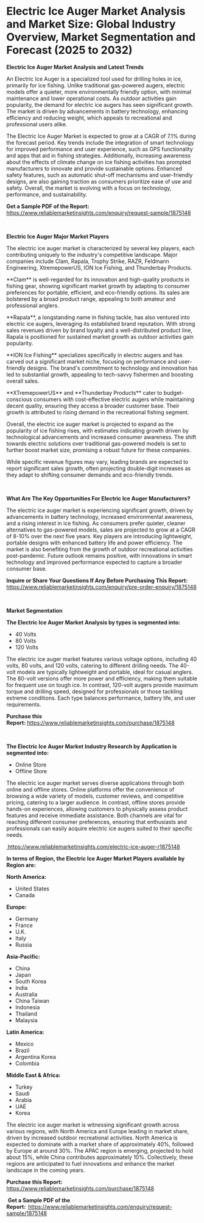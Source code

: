 <p><h1>Electric Ice Auger Market Analysis and Market Size: Global Industry Overview, Market Segmentation and Forecast (2025 to 2032)</h1></p><p><strong>Electric Ice Auger Market Analysis and Latest Trends</strong></p>
<p><p>An Electric Ice Auger is a specialized tool used for drilling holes in ice, primarily for ice fishing. Unlike traditional gas-powered augers, electric models offer a quieter, more environmentally friendly option, with minimal maintenance and lower operational costs. As outdoor activities gain popularity, the demand for electric ice augers has seen significant growth. The market is driven by advancements in battery technology, enhancing efficiency and reducing weight, which appeals to recreational and professional users alike.</p><p>The Electric Ice Auger Market is expected to grow at a CAGR of 7.1% during the forecast period. Key trends include the integration of smart technology for improved performance and user experience, such as GPS functionality and apps that aid in fishing strategies. Additionally, increasing awareness about the effects of climate change on ice fishing activities has prompted manufacturers to innovate and provide sustainable options. Enhanced safety features, such as automatic shut-off mechanisms and user-friendly designs, are also gaining traction as consumers prioritize ease of use and safety. Overall, the market is evolving with a focus on technology, performance, and sustainability.</p></p>
<p><strong>Get a Sample PDF of the Report:&nbsp;</strong> <a href="https://www.reliablemarketinsights.com/enquiry/request-sample/1875148?utm_campaign=3250&utm_medium=2&utm_source=Github&utm_content=ia&utm_term=16042025&utm_id=electric-ice-auger">https://www.reliablemarketinsights.com/enquiry/request-sample/1875148</a></p>
<p>&nbsp;</p>
<p><strong>Electric Ice Auger Major Market Players</strong></p>
<p><p>The electric ice auger market is characterized by several key players, each contributing uniquely to the industry's competitive landscape. Major companies include Clam, Rapala, Trophy Strike, RAZR, Feldmann Engineering, XtremepowerUS, ION Ice Fishing, and Thunderbay Products.</p><p>**Clam** is well-regarded for its innovation and high-quality products in fishing gear, showing significant market growth by adapting to consumer preferences for portable, efficient, and eco-friendly options. Its sales are bolstered by a broad product range, appealing to both amateur and professional anglers. </p><p>**Rapala**, a longstanding name in fishing tackle, has also ventured into electric ice augers, leveraging its established brand reputation. With strong sales revenues driven by brand loyalty and a well-distributed product line, Rapala is positioned for sustained market growth as outdoor activities gain popularity.</p><p>**ION Ice Fishing** specializes specifically in electric augers and has carved out a significant market niche, focusing on performance and user-friendly designs. The brand's commitment to technology and innovation has led to substantial growth, appealing to tech-savvy fishermen and boosting overall sales.</p><p>**XTremepowerUS** and **Thunderbay Products** cater to budget-conscious consumers with cost-effective electric augers while maintaining decent quality, ensuring they access a broader customer base. Their growth is attributed to rising demand in the recreational fishing segment.</p><p>Overall, the electric ice auger market is projected to expand as the popularity of ice fishing rises, with estimates indicating growth driven by technological advancements and increased consumer awareness. The shift towards electric solutions over traditional gas-powered models is set to further boost market size, promising a robust future for these companies. </p><p>While specific revenue figures may vary, leading brands are expected to report significant sales growth, often projecting double-digit increases as they adapt to shifting consumer demands and eco-friendly trends.</p></p>
<p>&nbsp;</p>
<p><strong>What Are The Key Opportunities For Electric Ice Auger Manufacturers?</strong></p>
<p><p>The electric ice auger market is experiencing significant growth, driven by advancements in battery technology, increased environmental awareness, and a rising interest in ice fishing. As consumers prefer quieter, cleaner alternatives to gas-powered models, sales are projected to grow at a CAGR of 8-10% over the next five years. Key players are introducing lightweight, portable designs with enhanced battery life and power efficiency. The market is also benefiting from the growth of outdoor recreational activities post-pandemic. Future outlook remains positive, with innovations in smart technology and improved performance expected to capture a broader consumer base.</p></p>
<p><strong>Inquire or Share Your Questions If Any Before Purchasing This Report:</strong> <a href="https://www.reliablemarketinsights.com/enquiry/pre-order-enquiry/1875148?utm_campaign=3250&utm_medium=2&utm_source=Github&utm_content=ia&utm_term=16042025&utm_id=electric-ice-auger">https://www.reliablemarketinsights.com/enquiry/pre-order-enquiry/1875148</a></p>
<p>&nbsp;</p>
<p><strong>Market Segmentation</strong></p>
<p><strong>The Electric Ice Auger Market Analysis by types is segmented into:</strong></p>
<p><ul><li>40 Volts</li><li>80 Volts</li><li>120 Volts</li></ul></p>
<p><p>The electric ice auger market features various voltage options, including 40 volts, 80 volts, and 120 volts, catering to different drilling needs. The 40-volt models are typically lightweight and portable, ideal for casual anglers. The 80-volt versions offer more power and efficiency, making them suitable for frequent use on tough ice. In contrast, 120-volt augers provide maximum torque and drilling speed, designed for professionals or those tackling extreme conditions. Each type balances performance, battery life, and user requirements.</p></p>
<p><strong>Purchase this Report:&nbsp;</strong><a href="https://www.reliablemarketinsights.com/purchase/1875148?utm_campaign=3250&utm_medium=2&utm_source=Github&utm_content=ia&utm_term=16042025&utm_id=electric-ice-auger">https://www.reliablemarketinsights.com/purchase/1875148</a></p>
<p>&nbsp;</p>
<p><strong>The Electric Ice Auger Market Industry Research by Application is segmented into:</strong></p>
<p><ul><li>Online Store</li><li>Offline Store</li></ul></p>
<p><p>The electric ice auger market serves diverse applications through both online and offline stores. Online platforms offer the convenience of browsing a wide variety of models, customer reviews, and competitive pricing, catering to a larger audience. In contrast, offline stores provide hands-on experiences, allowing customers to physically assess product features and receive immediate assistance. Both channels are vital for reaching different consumer preferences, ensuring that enthusiasts and professionals can easily acquire electric ice augers suited to their specific needs.</p></p>
<p><a href="https://www.reliablemarketinsights.com/electric-ice-auger-r1875148?utm_campaign=3250&utm_medium=2&utm_source=Github&utm_content=ia&utm_term=16042025&utm_id=electric-ice-auger">&nbsp;https://www.reliablemarketinsights.com/electric-ice-auger-r1875148</a></p>
<p><strong>In terms of Region, the Electric Ice Auger Market Players available by Region are:</strong></p>
<p>
    <p> <strong> North America: </strong>
        <ul>
            <li>United States</li>
            <li>Canada</li>
        </ul>
        </p> 
    <p> <strong> Europe: </strong>
        <ul>
            <li>Germany</li>
            <li>France</li>
            <li>U.K.</li>
            <li>Italy</li>
            <li>Russia</li>
        </ul>
        </p> 
    <p> <strong> Asia-Pacific: </strong>
        <ul>
            <li>China</li>
            <li>Japan</li>
            <li>South Korea</li>
            <li>India</li>
            <li>Australia</li>
            <li>China Taiwan</li>
            <li>Indonesia</li>
            <li>Thailand</li>
            <li>Malaysia</li>
        </ul>
        </p> 
    <p> <strong> Latin America: </strong>
        <ul>
            <li>Mexico</li>
            <li>Brazil</li>
            <li>Argentina Korea</li>
            <li>Colombia</li>
        </ul>
        </p> 
    <p> <strong> Middle East & Africa: </strong>
        <ul>
            <li>Turkey</li>
            <li>Saudi</li>
            <li>Arabia</li>
            <li>UAE</li>
            <li>Korea</li>
        </ul>
    </p>
    </p>
<p><p>The electric ice auger market is witnessing significant growth across various regions, with North America and Europe leading in market share, driven by increased outdoor recreational activities. North America is expected to dominate with a market share of approximately 40%, followed by Europe at around 30%. The APAC region is emerging, projected to hold about 15%, while China contributes approximately 10%. Collectively, these regions are anticipated to fuel innovations and enhance the market landscape in the coming years.</p></p>
<p><strong>Purchase this Report: </strong><a href="https://www.reliablemarketinsights.com/purchase/1875148?utm_campaign=3250&utm_medium=2&utm_source=Github&utm_content=ia&utm_term=16042025&utm_id=electric-ice-auger">https://www.reliablemarketinsights.com/purchase/1875148</a></p>
<p>&nbsp;<strong>Get a Sample PDF of the Report:&nbsp;&nbsp;</strong><a href="https://www.reliablemarketinsights.com/enquiry/request-sample/1875148?utm_campaign=3250&utm_medium=2&utm_source=Github&utm_content=ia&utm_term=16042025&utm_id=electric-ice-auger">https://www.reliablemarketinsights.com/enquiry/request-sample/1875148</a></p>
<p><strong></strong></p>
<p><p></p><p></p><p></p></p>